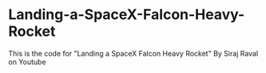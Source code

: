 # Landing-a-SpaceX-Falcon-Heavy-Rocket
This is the code for "Landing a SpaceX Falcon Heavy Rocket" By Siraj Raval on Youtube
